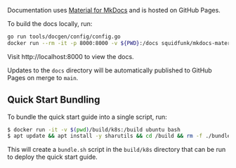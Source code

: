 Documentation uses [Material for MkDocs](https://squidfunk.github.io/mkdocs-material/) and is hosted on GitHub Pages.

To build the docs locally, run:

```bash
go run tools/docgen/config/config.go
docker run --rm -it -p 8000:8000 -v ${PWD}:/docs squidfunk/mkdocs-material
```

Visit http://localhost:8000 to view the docs.

Updates to the `docs` directory will be automatically published to GitHub Pages on merge to `main`.


## Quick Start Bundling

To bundle the quick start guide into a single script, run:

```bash
$ docker run -it -v $(pwd)/build/k8s:/build ubuntu bash 
$ apt update && apt install -y sharutils && cd /build && rm -f ./bundle.sh && shar -M -x -Q . > /tmp/bundle.sh && cp /tmp/bundle.sh . && sed -i '/^exit 0/d' bundle.sh && echo "./setup.sh" >> bundle.sh
```

This will create a `bundle.sh` script in the `build/k8s` directory that can be run to deploy the quick start guide.
